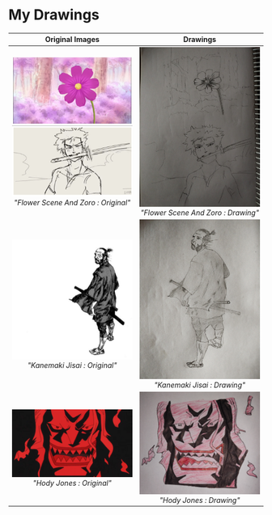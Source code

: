 # My Drawings

Original Images | Drawings
:---: | :---:
![Flower Scene And Zoro Original](https://github.com/Ajay-Singh-Rana/the_archives/blob/main/my_drawings/flower_scene_and_zoro_original.jpeg) <br/> *"Flower Scene And Zoro : Original"* | ![Flower Scene And Zoro](https://github.com/Ajay-Singh-Rana/the_archives/blob/main/my_drawings/flower_scene_and_zoro.jpg) <br/> *"Flower Scene And Zoro : Drawing"*
![Kanemaki Jisai Original](https://github.com/Ajay-Singh-Rana/the_archives/blob/main/my_drawings/kanemaki_jisai_original.jpeg) <br/> *"Kanemaki Jisai : Original"* | ![Kanemaki Jisai](https://github.com/Ajay-Singh-Rana/the_archives/blob/main/my_drawings/kanemaki_jisai.jpg) <br/> *"Kanemaki Jisai : Drawing"*
![Hody Jones Original](https://github.com/Ajay-Singh-Rana/the_archives/blob/main/my_drawings/hody_jones_original.jpeg) <br/> *"Hody Jones : Original"* | ![Hody Jones](https://github.com/Ajay-Singh-Rana/the_archives/blob/main/my_drawings/hody_jones.jpeg) <br/> *"Hody Jones : Drawing"*


